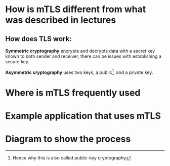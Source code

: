 # How is mTLS different from what was described in lectures

## How does TLS work:

**Symmetric cryptography** encrypts and decrypts data with a secret key known to both sender and receiver, there can be issues with establishing a secure key.

**Asymmetric cryptography** uses two keys, a public[^1], and a private key.

# Where is mTLS frequently used

# Example application that uses mTLS

# Diagram to show the process


[^1]: Hence why this is also called public-key cryptography
